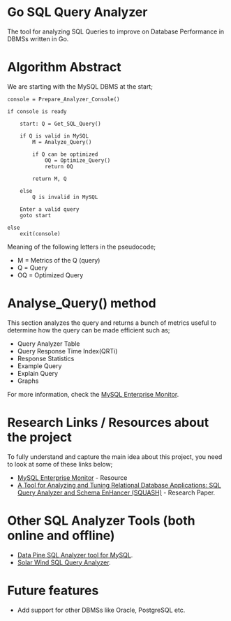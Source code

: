 # Go SQL Query Analyzer

The tool for analyzing SQL Queries to improve on Database Performance in DBMSs written in Go.



# Algorithm Abstract

We are starting with the MySQL DBMS at the start;

```psuedocode
console = Prepare_Analyzer_Console()

if console is ready

	start: Q = Get_SQL_Query()

	if Q is valid in MySQL
		M = Analyze_Query()
		
		if Q can be optimized
			OQ = Optimize_Query()
			return OQ

		return M, Q

	else 
		Q is invalid in MySQL
		
	Enter a valid query
	goto start

else
	exit(console)
```

Meaning of the following letters in the pseudocode;
* M = Metrics of the Q (query)
* Q = Query
* OQ = Optimized Query



# Analyse_Query() method

This section analyzes the query and returns a bunch of metrics useful to determine how the query can be made efficient such as;

* Query Analyzer Table
* Query Response Time Index(QRTi)
* Response Statistics
* Example Query
* Explain Query
* Graphs

For more information, check the [MySQL Enterprise Monitor](https://www.mysql.com/products/enterprise/query.html).



# Research Links / Resources about the project

To fully understand and capture the main idea about this project, you need to look at some of these links below;
* [MySQL Enterprise Monitor](https://www.mysql.com/products/enterprise/query.html) - Resource
* [A Tool for Analyzing and Tuning Relational Database Applications: SQL Query Analyzer and Schema EnHancer (SQUASH)](https://www.researchgate.net/publication/221398010_A_Tool_for_Analyzing_and_Tuning_Relational_Database_Applications_SQL_Query_Analyzer_and_Schema_EnHancer_SQUASH) - Research Paper.



# Other SQL Analyzer Tools (both online and offline)
* [Data Pine SQL Analyzer tool for MySQL](https://www.datapine.com/sql-query-analyzer).
* [Solar Wind SQL Query Analyzer](http://www.solarwinds.com/solutions/sql-query-analyzer).



# Future features

* Add support for other DBMSs like Oracle, PostgreSQL etc.

